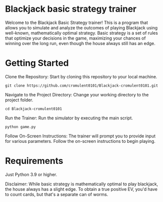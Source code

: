 # Blackjack basic strategy trainer

Welcome to the Blackjack Basic Strategy trainer! This is a program that allows you to simulate and analyze the outcomes of playing Blackjack using well-known, mathematically optimal strategy. Basic strategy is a set of rules that optimize your decisions in the game, maximizing your chances of winning over the long run, even though the house always still has an edge.


# Getting Started

Clone the Repository: Start by cloning this repository to your local machine.

    git clone https://github.com/cromulent0101/Blackjack-cromulent0101.git

Navigate to the Project Directory: Change your working directory to the project folder.

    cd Blackjack-cromulent0101

Run the Trainer: Run the simulator by executing the main script.

    python game.py

Follow On-Screen Instructions: The trainer will prompt you to provide input for various parameters. Follow the on-screen instructions to begin playing.

# Requirements

Just Python 3.9 or higher.




Disclaimer: While basic strategy is mathematically optimal to play blackjack, the house always has a slight edge. To obtain a true positive EV, you'd have to count cards, but that's a separate can of worms.
